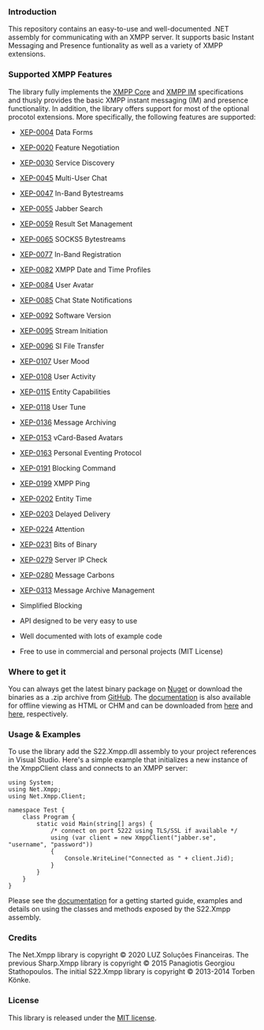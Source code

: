 ### Introduction

This repository contains an easy-to-use and well-documented .NET assembly for communicating with
an XMPP server. It supports basic Instant Messaging and Presence funtionality as well as a variety
of XMPP extensions.


### Supported XMPP Features

The library fully implements the [XMPP Core](http://xmpp.org/rfcs/rfc3920.html) and 
[XMPP IM](http://xmpp.org/rfcs/rfc3921.html) specifications and thusly provides the basic XMPP instant
messaging (IM) and presence functionality. In addition, the library offers support for most of the
optional procotol extensions. More specifically, the following features are supported:

+ [XEP-0004](https://xmpp.org/extensions/xep-0004.html) Data Forms
+ [XEP-0020](https://xmpp.org/extensions/xep-0020.html) Feature Negotiation
+ [XEP-0030](https://xmpp.org/extensions/xep-0030.html) Service Discovery
+ [XEP-0045](https://xmpp.org/extensions/xep-0045.html) Multi-User Chat
+ [XEP-0047](https://xmpp.org/extensions/xep-0047.html) In-Band Bytestreams
+ [XEP-0055](https://xmpp.org/extensions/xep-0055.html) Jabber Search
+ [XEP-0059](https://xmpp.org/extensions/xep-0059.html) Result Set Management
+ [XEP-0065](https://xmpp.org/extensions/xep-0065.html) SOCKS5 Bytestreams
+ [XEP-0077](https://xmpp.org/extensions/xep-0077.html) In-Band Registration
+ [XEP-0082](https://xmpp.org/extensions/xep-0082.html) XMPP Date and Time Profiles
+ [XEP-0084](https://xmpp.org/extensions/xep-0084.html) User Avatar
+ [XEP-0085](https://xmpp.org/extensions/xep-0085.html) Chat State Notifications
+ [XEP-0092](https://xmpp.org/extensions/xep-0092.html) Software Version
+ [XEP-0095](https://xmpp.org/extensions/xep-0095.html) Stream Initiation
+ [XEP-0096](https://xmpp.org/extensions/xep-0095.html) SI File Transfer
+ [XEP-0107](https://xmpp.org/extensions/xep-0107.html) User Mood
+ [XEP-0108](https://xmpp.org/extensions/xep-0108.html) User Activity
+ [XEP-0115](https://xmpp.org/extensions/xep-0115.html) Entity Capabilities
+ [XEP-0118](https://xmpp.org/extensions/xep-0118.html) 	User Tune
+ [XEP-0136](https://xmpp.org/extensions/xep-0136.html) 	Message Archiving
+ [XEP-0153](https://xmpp.org/extensions/xep-0153.html) 	vCard-Based Avatars
+ [XEP-0163](https://xmpp.org/extensions/xep-0163.html) 	Personal Eventing Protocol
+ [XEP-0191](https://xmpp.org/extensions/xep-0191.html) 	Blocking Command
+ [XEP-0199](https://xmpp.org/extensions/xep-0199.html) 	XMPP Ping
+ [XEP-0202](https://xmpp.org/extensions/xep-0202.html) 	Entity Time
+ [XEP-0203](https://xmpp.org/extensions/xep-0203.html) 	Delayed Delivery
+ [XEP-0224](https://xmpp.org/extensions/xep-0224.html) 	Attention
+ [XEP-0231](https://xmpp.org/extensions/xep-0231.html) 		Bits of Binary
+ [XEP-0279](https://xmpp.org/extensions/xep-0279.html) 		Server IP Check
+ [XEP-0280](https://xmpp.org/extensions/xep-0280.html) 		Message Carbons
+ [XEP-0313](https://xmpp.org/extensions/xep-0313.html) 		Message Archive Management



+ Simplified Blocking
+ API designed to be very easy to use
+ Well documented with lots of example code
+ Free to use in commercial and personal projects (MIT License)


### Where to get it

You can always get the latest binary package on [Nuget](http://www.nuget.org/packages/S22.Xmpp) or
download the binaries as a .zip archive from [GitHub](http://smiley22.github.com/Downloads/S22.Xmpp.zip). 
The [documentation](http://smiley22.github.com/S22.Xmpp/Documentation/) is also available for offline viewing 
as HTML or CHM and can be downloaded from 
[here](http://smiley22.github.com/Downloads/S22.Xmpp.Html.Documentation.zip) and 
[here](http://smiley22.github.com/Downloads/S22.Xmpp.Chm.Documentaton.zip), respectively.


### Usage & Examples

To use the library add the S22.Xmpp.dll assembly to your project references in Visual Studio. Here's
a simple example that initializes a new instance of the XmppClient class and connects to an XMPP
server:

	using System;
	using Net.Xmpp;
	using Net.Xmpp.Client;

	namespace Test {
		class Program {
			static void Main(string[] args) {
				/* connect on port 5222 using TLS/SSL if available */
				using (var client = new XmppClient("jabber.se", "username", "password"))
				{
					Console.WriteLine("Connected as " + client.Jid);
				}
			}
		}
	}

Please see the [documentation](http://smiley22.github.com/S22.Xmpp/Documentation/) for a getting started
guide, examples and details on using the classes and methods exposed by the S22.Xmpp assembly.


### Credits

The Net.Xmpp library is copyright © 2020 LUZ Soluções Financeiras.
The previous Sharp.Xmpp library is copyright © 2015 Panagiotis Georgiou Stathopoulos.
The initial S22.Xmpp library is copyright © 2013-2014 Torben Könke.


### License

This library is released under the [MIT license](https://github.com/pgstath/Sharp.Xmpp/blob/master/License.md).
